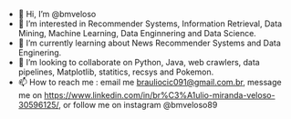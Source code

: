 - 👋 Hi, I’m @bmveloso
- 👀 I’m interested in Recommender Systems, Information Retrieval, Data Mining, Machine Learning, Data Enginnering and Data Science.
- 🌱 I’m currently learning about News Recommender Systems and Data Enginering.
- 💞️ I’m looking to collaborate on Python, Java, web crawlers, data pipelines, Matplotlib, statitics, recsys and Pokemon. 
- 📫 How to reach me : email me brauliocic091@gmail.com.br, message me on https://www.linkedin.com/in/br%C3%A1ulio-miranda-veloso-30596125/, or follow me on instagram @bmveloso89

<!---
bmveloso/bmveloso is a ✨ special ✨ repository because its `README.md` (this file) appears on your GitHub profile.
You can click the Preview link to take a look at your changes.
--->
